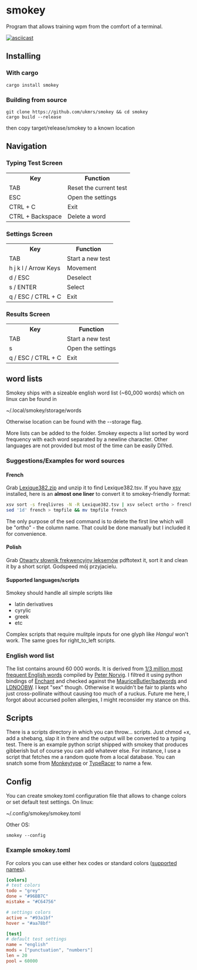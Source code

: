 # smokey

Program that allows training wpm from the comfort of a terminal.

[![asciicast](https://asciinema.org/a/419067.svg)](https://asciinema.org/a/419067)

## Installing
### With cargo
```
cargo install smokey
```

### Building from source
```
git clone https://github.com/ukmrs/smokey && cd smokey
cargo build --release
```
then copy target/release/smokey to a known location

## Navigation

### Typing Test Screen

<table>
  <tr><th>Key</th><th>Function</th><tr>
  <tr><td>TAB</td><td>Reset the current test</td></tr>
  <tr><td>ESC</td><td>Open the settings</td></tr>
  <tr><td>CTRL + C</td><td>Exit</td></tr>
  <tr><td>CTRL + Backspace</td><td>Delete a word</td></tr>
</table>

### Settings Screen

<table>
  <tr><th>Key</th><th>Function</th><tr>
  <tr><td>TAB</td><td>Start a new test</td></tr>
  <tr><td>h j k l / Arrow Keys</td><td>Movement</td></tr>
  <tr><td>d / ESC</td><td>Deselect</td></tr>
  <tr><td>s / ENTER</td><td>Select</td></tr>
  <tr><td>q / ESC / CTRL + C</td><td>Exit</td></tr>
</table>

### Results Screen

<table>
  <tr><th>Key</th><th>Function</th><tr>
  <tr><td>TAB</td><td>Start a new test</td></tr>
  <tr><td>s</td><td>Open the settings</td></tr>
  <tr><td>q / ESC / CTRL + C</td><td>Exit</td></tr>
</table>

## word lists
Smokey ships with a sizeable english word list (~60_000 words) which on linux can be found in

~/.local/smokey/storage/words

Otherwise location can be found with the --storage flag.

More lists can be added to the folder. Smokey expects a list sorted by word frequency with each
word separated by a newline character.
Other languages are not provided but most of the time can be easily DIYed.

### Suggestions/Examples for word sources
#### French
Grab [Lexique382.zip](https://github.com/chrplr/openlexicon/blob/master/datasets-info/Lexique382/README-Lexique.md)
and unzip it to find Lexique382.tsv.
If you have [xsv](https://github.com/BurntSushi/xsv) installed,
here is an **almost one liner** to convert it to smokey-friendly format:

```bash
xsv sort -s freqlivres -N -R Lexique382.tsv | xsv select ortho > french
sed '1d' french > tmpfile && mv tmpfile french
```
The only purpose of the sed command is to delete the first line which will be "ortho" - the column name.
That could be done manually but I included it for convenience.

#### Polish

Grab [Otwarty słownik frekwencyjny leksemów](https://web.archive.org/web/20091116122442/http://www.open-dictionaries.com/slownikfrleks.pdf)
pdftotext it, sort it and clean it by a short script. Godspeed mój przyjacielu.

#### Supported languages/scripts
Smokey should handle all simple scripts like
- latin derivatives
- cyrylic
- greek
- etc

Complex scripts that require mulitple inputs for one glyph like *Hangul* won't work.
The same goes for right_to_left scripts.

### English word list
The list contains around 60 000 words.
It is derived from  [1/3 million most frequent English words](https://norvig.com/ngrams/count_1w.txt)
compiled by [Peter Norvig](https://github.com/norvig).
I filtred it using python bindings of [Enchant](https://abiword.github.io/enchant/)
and checked against the [MauriceButler/badwords](https://github.com/MauriceButler/badwords)
and  [LDNOOBW](https://github.com/LDNOOBW/List-of-Dirty-Naughty-Obscene-and-Otherwise-Bad-Words).
I kept "sex" though. Otherwise it wouldn't be fair to plants who
just cross-pollinate without causing too much of a ruckus.
Future me here, I forgot about accursed pollen allergies, I might reconsider my stance on this.

## Scripts
There is a scripts directory in which you can throw... scripts.
Just chmod +x, add a shebang, slap it in there and the output will be converted to a typing test.
There is an example python script shipped with smokey that produces gibberish but of course you can add whatever else.
For instance, I use a script that fetches me a random quote from a local database.
You can snatch some from [Monkeytype](https://github.com/Miodec/monkeytype/tree/master/static/quotes) or [TypeRacer](https://typeracerdata.com/texts?texts=full&sort=relative_average) to name a few.

## Config
You can create smokey.toml configuration file that allows to
change colors or set default test settings. On linux:

~/.config/smokey/smokey.toml

Other OS:
```
smokey --config
```

### Example smokey.toml

For colors you can use either hex codes or standard colors
([supported names](https://docs.rs/tui/0.15.0/tui/style/enum.Color.html)).

```toml
[colors]
# test colors
todo = "grey"
done = "#96BB7C"
mistake = "#C64756"

# settings colors
active = "#93a1bf"
hover = "#aa78bf"

[test]
# default test settings
name = "english"
mods = ["punctuation", "numbers"]
len = 20
pool = 60000
```
